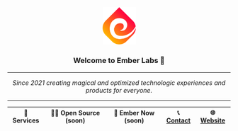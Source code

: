 <div align="center">
  <img src="/profile/assets/embericon.png" width="75">

  ### Welcome to Ember Labs 👋

  <hr>

  *Since 2021 creating magical and optimized technologic experiences and products for everyone.*

  <hr>

  | 🧙 Services | 🙋‍♀️ Open Source (soon) | 🍿 Ember Now (soon) | 📞 [Contact](mailto:ceo@ember-labs.org) | 🌐 [Website](https://ember-labs.org/) |
  | - | - | - | - | - |
</div>
